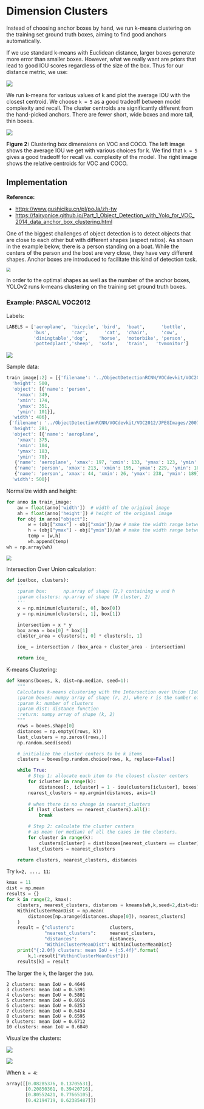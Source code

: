 # Dimension Clusters

Instead of choosing anchor boxes by hand, we run k-means clustering on the training set ground truth boxes, aiming to find good anchors automatically.

If we use standard k-means with Euclidean distance, larger boxes generate more error than smaller boxes. However, what we really want are priors that lead to good IOU scores regardless of the size of the box. Thus for our distance metric, we use:

![](/home/saucecat/Desktop/develop/catfood/object_detection/yolo/images/yolov2_dist.png)

We run k-means for various values of k and plot the average IOU with the closest centroid. We choose `k = 5` as a good tradeoff between model complexity and recall. The cluster centroids are significantly different from the hand-picked anchors. There are fewer short, wide boxes and more tall, thin boxes.

![](../images/yolov2_box_clusters.png)

**Figure 2:** Clustering box dimensions on VOC and COCO. The left image shows the average IOU we get with various choices for k. We find that `k = 5` gives a good tradeoff for recall vs. complexity of the model. The right image shows the relative centroids for VOC and COCO.

## Implementation

**Reference:** 

- https://www.gushiciku.cn/pl/poJa/zh-tw
- https://fairyonice.github.io/Part_1_Object_Detection_with_Yolo_for_VOC_2014_data_anchor_box_clustering.html

One of the biggest challenges of object detection is to detect objects that are close to each other but with different shapes (aspect ratios). As shown in the example below, there is a person standing on a boat. While the centers of the person and the bost are very close, they have very different shapes. Anchor boxes are introduced to facilitate this kind of detection task.

<img src="../images/yolo2_anchors.png" style="zoom:67%;" />

In order to the optimal shapes as well as the number of the anchor boxes, YOLOv2 runs k-means clustering on the training set ground truth boxes.

### Example: PASCAL VOC2012

Labels:

```python
LABELS = ['aeroplane',  'bicycle', 'bird',  'boat',      'bottle', 
          'bus',        'car',      'cat',  'chair',     'cow',
          'diningtable','dog',    'horse',  'motorbike', 'person',
          'pottedplant','sheep',  'sofa',   'train',   'tvmonitor']
```

![](../images/voc2012_dist.png)

Sample data:

```python
train_image[:2] = [{'filename': '../ObjectDetectionRCNN/VOCdevkit/VOC2012/JPEGImages/2007_000027.jpg',
  'height': 500,
  'object': [{'name': 'person',
    'xmax': 349,
    'xmin': 174,
    'ymax': 351,
    'ymin': 101}],
  'width': 486},
 {'filename': '../ObjectDetectionRCNN/VOCdevkit/VOC2012/JPEGImages/2007_000032.jpg',
  'height': 281,
  'object': [{'name': 'aeroplane',
    'xmax': 375,
    'xmin': 104,
    'ymax': 183,
    'ymin': 78},
   {'name': 'aeroplane', 'xmax': 197, 'xmin': 133, 'ymax': 123, 'ymin': 88},
   {'name': 'person', 'xmax': 213, 'xmin': 195, 'ymax': 229, 'ymin': 180},
   {'name': 'person', 'xmax': 44, 'xmin': 26, 'ymax': 238, 'ymin': 189}],
  'width': 500}]
```

Normalize width and height:

```python
for anno in train_image:
    aw = float(anno['width'])  # width of the original image
    ah = float(anno['height']) # height of the original image
    for obj in anno["object"]:
        w = (obj["xmax"] - obj["xmin"])/aw # make the width range between [0,GRID_W)
        h = (obj["ymax"] - obj["ymin"])/ah # make the width range between [0,GRID_H)
        temp = [w,h]
        wh.append(temp)
wh = np.array(wh)
```

<img src="../images/voc2012_wh.png" style="zoom:80%;" />

Intersection Over Union calculation:

```python
def iou(box, clusters):
    '''
    :param box:      np.array of shape (2,) containing w and h
    :param clusters: np.array of shape (N cluster, 2) 
    '''
    x = np.minimum(clusters[:, 0], box[0]) 
    y = np.minimum(clusters[:, 1], box[1])

    intersection = x * y
    box_area = box[0] * box[1]
    cluster_area = clusters[:, 0] * clusters[:, 1]

    iou_ = intersection / (box_area + cluster_area - intersection)

    return iou_
```

K-means Clustering:

```python
def kmeans(boxes, k, dist=np.median, seed=1):
    """
    Calculates k-means clustering with the Intersection over Union (IoU) metric.
    :param boxes: numpy array of shape (r, 2), where r is the number of rows
    :param k: number of clusters
    :param dist: distance function
    :return: numpy array of shape (k, 2)
    """
    rows = boxes.shape[0]
    distances = np.empty((rows, k))
    last_clusters = np.zeros((rows,))
    np.random.seed(seed)

    # initialize the cluster centers to be k items
    clusters = boxes[np.random.choice(rows, k, replace=False)]

    while True:
        # Step 1: allocate each item to the closest cluster centers
        for icluster in range(k): 
            distances[:, icluster] = 1 - iou(clusters[icluster], boxes)
        nearest_clusters = np.argmin(distances, axis=1)
        
        # when there is no change in nearest_clusters 
        if (last_clusters == nearest_clusters).all():
            break

        # Step 2: calculate the cluster centers 
        # as mean (or median) of all the cases in the clusters.
        for cluster in range(k):
            clusters[cluster] = dist(boxes[nearest_clusters == cluster], axis=0)
        last_clusters = nearest_clusters

    return clusters, nearest_clusters, distances
```

Try `k=2, ..., 11`:

```python
kmax = 11
dist = np.mean
results = {}
for k in range(2, kmax):
    clusters, nearest_clusters, distances = kmeans(wh,k,seed=2,dist=dist)
    WithinClusterMeanDist = np.mean(
        distances[np.arange(distances.shape[0]), nearest_clusters]
    )
    result = {"clusters":             clusters,
              "nearest_clusters":     nearest_clusters,
              "distances":            distances,
              "WithinClusterMeanDist": WithinClusterMeanDist}
    print("{:2.0f} clusters: mean IoU = {:5.4f}".format(
        k,1-result["WithinClusterMeanDist"]))
    results[k] = result
```

The larger the `k`, the larger the `IoU`.

```
2 clusters: mean IoU = 0.4646
3 clusters: mean IoU = 0.5391
4 clusters: mean IoU = 0.5801
5 clusters: mean IoU = 0.6016
6 clusters: mean IoU = 0.6253
7 clusters: mean IoU = 0.6434
8 clusters: mean IoU = 0.6595
9 clusters: mean IoU = 0.6712
10 clusters: mean IoU = 0.6840
```

Visualize the clusters:

![](../images/voc2012_clusters.png)

![](../images/voc2012_k.png)

When `k = 4`:

```python
array([[0.08285376, 0.13705531],
       [0.20850361, 0.39420716],
       [0.80552421, 0.77665105],
       [0.42194719, 0.62385487]])
```